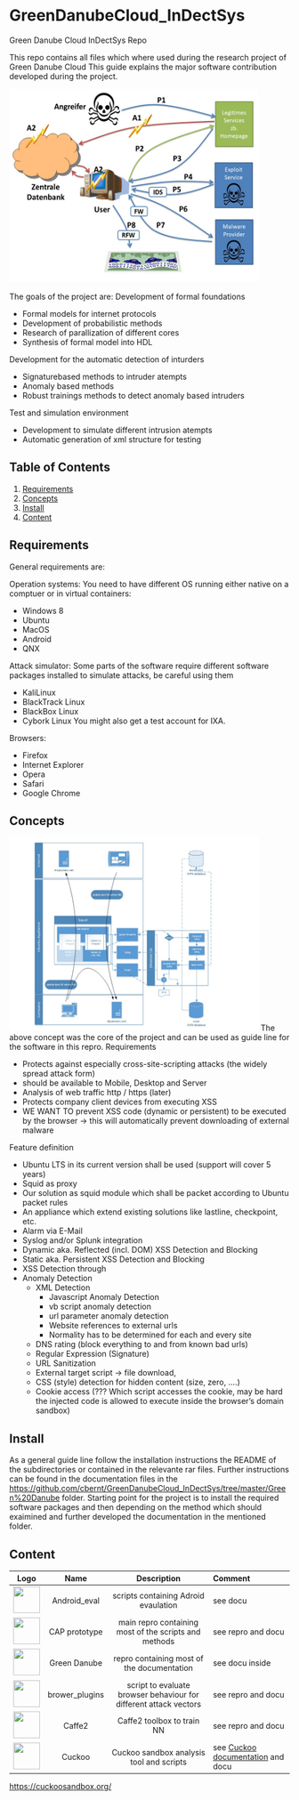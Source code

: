 # GreenDanubeCloud_InDectSys
Green Danube Cloud InDectSys Repo

This repo contains all files which where used during the research project of Green Danube Cloud
This guide explains the major software contribution developed during the project.


<a href="https://github.com/cbernt/GreenDanubeCloud_InDectSys/blob/master/Bilder.jpg"><img width="448" height="348" src="https://github.com/cbernt/GreenDanubeCloud_InDectSys/blob/master/Bilder.jpg"></a>

The goals of the project are:
Development of formal foundations
- Formal models for internet protocols
- Development of probabilistic methods
- Research of parallization of different cores
- Synthesis of formal model into HDL

Development for the automatic detection of inturders
- Signaturebased methods to intruder atempts
- Anomaly based methods
- Robust trainings methods to detect anomaly based intruders

Test and simulation environment
- Development to simulate different intrusion atempts
- Automatic generation of xml structure for testing

## Table of Contents

1. [Requirements](#requirements)
2. [Concepts](#concepts)
3. [Install](#install)
3. [Content](#content)

## Requirements
General requirements are:

Operation systems:
You need to have different OS running either native on a comptuer or in virtual containers:
- Windows 8
- Ubuntu
- MacOS
- Android
- QNX

Attack simulator:
Some parts of the software require different software packages installed to simulate attacks, be careful using them
- KaliLinux
- BlackTrack Linux
- BlackBox Linux
- Cybork Linux
You might also get a test account for IXA.

Browsers:
- Firefox
- Internet Explorer
- Opera
- Safari 
- Google Chrome

## Concepts
<a href="https://github.com/cbernt/GreenDanubeCloud_InDectSys/blob/master/Bilder1.jpg"><img width="448" height="348" src="https://github.com/cbernt/GreenDanubeCloud_InDectSys/blob/master/Bilder1.jpg"></a>
The above concept was the core of the project and can be used as guide line for the software in this repro.
Requirements
-	Protects against especially cross-site-scripting attacks (the widely spread attack form)
-	should be available to Mobile, Desktop and Server
-	Analysis of web traffic http / https (later)
-	Protects company client devices from executing XSS
-	WE WANT TO prevent XSS code (dynamic or persistent) to be executed by the browser -> this will automatically prevent downloading of external malware

Feature definition
-	Ubuntu LTS in its current version shall be used (support will cover 5 years)
-	Squid as proxy
-	Our solution as squid module which shall be packet according to Ubuntu packet rules 
-	An appliance which extend existing solutions like lastline, checkpoint, etc.
-	Alarm via E-Mail
-	Syslog and/or Splunk integration
-	Dynamic aka. Reflected (incl. DOM) XSS Detection and Blocking
-	Static aka. Persistent XSS Detection and Blocking
-	XSS Detection through
-	Anomaly Detection
    - XML Detection
         - Javascript Anomaly Detection 
         - vb script anomaly detection 
         - url parameter anomaly detection
         - Website references to external urls
         - Normality has to be determined for each and every site
    - DNS rating (block everything to and from known bad urls)
    - Regular Expression (Signature)
    - URL Sanitization
    - External target script -> file download, 
    - CSS (style) detection for hidden content (size, zero, ….)
    - Cookie access (??? Which script accesses the cookie, may be hard the injected code is allowed to execute inside the browser’s domain sandbox)

## Install

As a general guide line follow the installation instructions the README of the subdirectories or contained in the relevante rar files.
Further instructions can be found in the documentation files in the https://github.com/cbernt/GreenDanubeCloud_InDectSys/tree/master/Green%20Danube folder.
Starting point for the project is to install the required software packages and then depending on the method which should exaimined and further developed the documentation in the mentioned folder.

## Content

 Logo  | Name  | Description | Comment                            
 :-------------------------------------: | :----------: | :--------------------------------------: | :---------- 
 <a href="https://github.com/cbernt/GreenDanubeCloud_InDectSys/tree/master/Android_Eval"><img width="48" height="48" src="https://avatars1.githubusercontent.com/u/32689599?s=200&v=4"></a> | Android_eval | scripts containing Adroid evaulation |  see docu |
<a href="https://github.com/cbernt/GreenDanubeCloud_InDectSys/tree/master/CAP_Prototype"><img width="48" height="48" src="https://upload.wikimedia.org/wikipedia/commons/b/bb/Gitea_Logo.svg"></a> | CAP prototype | main repro containing most of the scripts and methods | see repro and docu |
<a href="https://github.com/cbernt/GreenDanubeCloud_InDectSys/tree/master/Green%20Danube"><img width="48" height="48" src="https://upload.wikimedia.org/wikipedia/commons/b/bb/Gitea_Logo.svg"></a> | Green Danube | repro containing most of the documentation | see docu inside  |
<a href="https://github.com/cbernt/GreenDanubeCloud_InDectSys/tree/master/browser_plugins"><img width="48" height="48" src="https://upload.wikimedia.org/wikipedia/commons/b/bb/Gitea_Logo.svg"></a> | brower_plugins | script to evaluate browser behaviour for different attack vectors | see repro and docu  |
<a href="https://github.com/cbernt/GreenDanubeCloud_InDectSys/tree/master/caffe2.msvsfix"><img width="48" height="48" src="https://img.stackshare.io/service/6821/13072719.png"></a> | Caffe2 | Caffe2 toolbox to train NN | see repro and docu  |
<a href="https://github.com/cbernt/GreenDanubeCloud_InDectSys/tree/master/cuckoo/cuckoo_detection"><img width="48" height="48" src="https://avatars2.githubusercontent.com/u/1032683?s=200&v=4"></a> | Cuckoo | Cuckoo sandbox analysis tool and scripts | see <a href="https://github.com/cbernt/GreenDanubeCloud_InDectSys/tree/master/cuckoo/cuckoo_detection">Cuckoo documentation</a> and docu |
https://cuckoosandbox.org/
